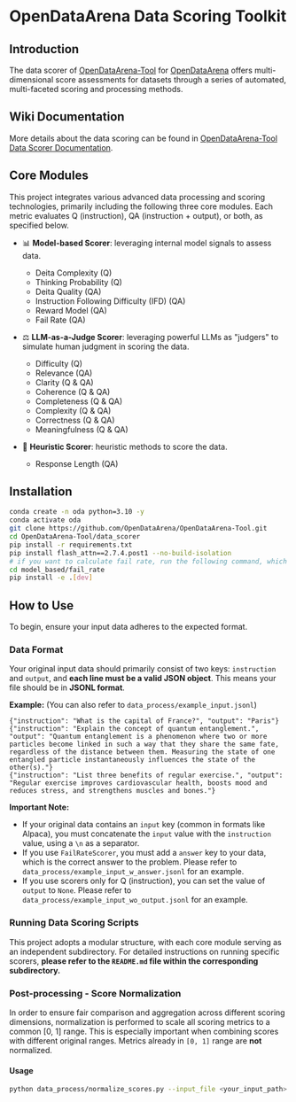 # OpenDataArena Data Scoring Toolkit

## Introduction

The data scorer of [OpenDataArena-Tool](https://github.com/OpenDataArena/OpenDataArena-Tool) for [OpenDataArena](https://opendataarena.github.io/) offers multi-dimensional score assessments for datasets through a series of automated, multi-faceted scoring and processing methods.

## Wiki Documentation
More details about the data scoring can be found in [OpenDataArena-Tool Data Scorer Documentation](https://opendataarena-tool.readthedocs.io/en/latest/).

## Core Modules

This project integrates various advanced data processing and scoring technologies, primarily including the following three core modules. Each metric evaluates Q (instruction), QA (instruction + output), or both, as specified below.

* 📊 **Model-based Scorer**: leveraging internal model signals to assess data.
  * Deita Complexity (Q)
  * Thinking Probability (Q)
  * Deita Quality (QA)
  * Instruction Following Difficulty (IFD) (QA)
  * Reward Model (QA)
  * Fail Rate (QA)

* ⚖️ **LLM-as-a-Judge Scorer**: leveraging powerful LLMs as "judgers" to simulate human judgment in scoring the data.
  * Difficulty (Q)
  * Relevance (QA)
  * Clarity (Q & QA)
  * Coherence (Q & QA)
  * Completeness (Q & QA)
  * Complexity (Q & QA) 
  * Correctness (Q & QA)
  * Meaningfulness (Q & QA)

* 🧠 **Heuristic Scorer**: heuristic methods to score the data.
  * Response Length (QA)

## Installation

```bash
conda create -n oda python=3.10 -y
conda activate oda
git clone https://github.com/OpenDataArena/OpenDataArena-Tool.git
cd OpenDataArena-Tool/data_scorer
pip install -r requirements.txt
pip install flash_attn==2.7.4.post1 --no-build-isolation
# if you want to calculate fail rate, run the following command, which will install the lighteval package
cd model_based/fail_rate
pip install -e .[dev]
```

## How to Use

To begin, ensure your input data adheres to the expected format.

### Data Format

Your original input data should primarily consist of two keys: `instruction` and `output`, and **each line must be a valid JSON object**. This means your file should be in **JSONL format**.

**Example:** (You can also refer to `data_process/example_input.jsonl`)

```jsonl
{"instruction": "What is the capital of France?", "output": "Paris"}
{"instruction": "Explain the concept of quantum entanglement.", "output": "Quantum entanglement is a phenomenon where two or more particles become linked in such a way that they share the same fate, regardless of the distance between them. Measuring the state of one entangled particle instantaneously influences the state of the other(s)."}
{"instruction": "List three benefits of regular exercise.", "output": "Regular exercise improves cardiovascular health, boosts mood and reduces stress, and strengthens muscles and bones."}
```

**Important Note:**
  * If your original data contains an `input` key (common in formats like Alpaca), you must concatenate the `input` value with the `instruction` value, using a `\n` as a separator.
  * If you use `FailRateScorer`, you must add a `answer` key to your data, which is the correct answer to the problem. Please refer to `data_process/example_input_w_answer.jsonl` for an example.
  * If you use scorers only for Q (instruction), you can set the value of `output` to `None`. Please refer to `data_process/example_input_wo_output.jsonl` for an example.


### Running Data Scoring Scripts

This project adopts a modular structure, with each core module serving as an independent subdirectory. For detailed instructions on running specific scorers, **please refer to the `README.md` file within the corresponding subdirectory.**

### Post-processing - Score Normalization

In order to ensure fair comparison and aggregation across different scoring dimensions, normalization is performed to scale all scoring metrics to a common [0, 1] range. This is especially important when combining scores with different original ranges. Metrics already in `[0, 1]` range are **not** normalized.

#### Usage
```bash
python data_process/normalize_scores.py --input_file <your_input_path> --output_file <your_output_path>
```
